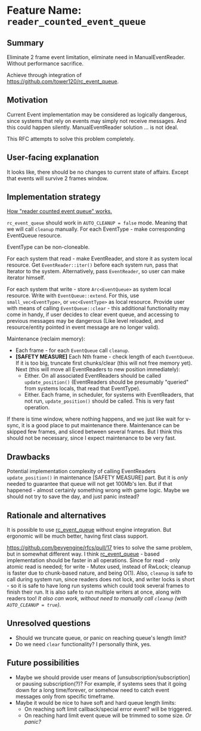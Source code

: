 # Feature Name: `reader_counted_event_queue`

## Summary

Eliminate 2 frame event limitation, eliminate need in ManualEventReader. Without performance sacrifice.

Achieve through integration of https://github.com/tower120/rc_event_queue.

## Motivation

Current Event implementation may be considered as logically dangerous, since systems that rely on events may simply 
 not receive messages. And this could happen silently. ManualEventReader solution ... is not ideal.

This RFC attempts to solve this problem completely.

## User-facing explanation

It looks like, there should be no changes to current state of affairs.
Except that events will survive 2 frames window.

## Implementation strategy

[How "reader counted event queue" works.](https://github.com/tower120/rc_event_queue/blob/master/doc/principal-of-operation.md)

`rc_event_queue` should work in `AUTO_CLEANUP = false` mode. Meaning that we will call `cleanup` manually.
For each EventType - make corresponding EventQueue resource. 

EventType can be non-cloneable.

For each system that read - make EventReader, and store it as system local resource. Get `EventReader::iter()` before each
system run, pass that Iterator to the system. Alternatively, pass `EventReader`, so user can make iterator himself.

For each system that write - store `Arc<EventQueue>` as system local resource. Write with `EventQueue::extend`. For this,
use `small_vec<EventType>`, or `vec<EventType>` as local resource. Provide user with means of calling `EventQueue::clear` - 
this additional functionality may come in handy, if user decides to clear event queue, and accessing to previous messages
may be dangerous (Like level reloaded, and resource/entity pointed in event message are no longer valid).

Maintenance (reclaim memory):
* Each frame - for each `EventQueue` call `cleanup`. 
* **[SAFETY MEASURE]** Each Nth frame - check length of each `EventQueue`. If it is too big, truncate first chunks/clear (this will not free memory yet). 
  Next (this will move all EventReaders to new position immediately):
  - Either. On all associated EventReaders should be called `update_position()` (EventReaders should be presumably "queried" from systems locals, that read that EventType). 
  - Either. Each frame, in scheduler, for systems with EventReaders, that not run,  `update_position()` should be called.
    This is very fast operation.

If there is time window, where nothing happens, and we just like wait for v-sync, it is a good place to put maintenance there. 
Maintenance can be skipped few frames, and sliced between several frames. But I think this should not be necessary, since I expect
maintenance to be very fast.

## Drawbacks

Potential implementation complexity of calling EventReaders `update_position()` in maintenance [SAFETY MEASURE] part.
But it is _only_ needed to guarantee that queue will not get 100Mb's len. But if that happened - almost certainly 
something wrong with game logic. Maybe we should not try to save the day, and just panic instead?

## Rationale and alternatives

It is possible to use [rc_event_queue](https://github.com/tower120/rc_event_queue) without engine integration.
But ergonomic will be much better, having first class support.

https://github.com/bevyengine/rfcs/pull/17 tries to solve the same problem, but in somewhat different way. I think 
[rc_event_queue](https://github.com/tower120/rc_event_queue) - based implementation should be faster in all operations. Since
for read - only atomic read is needed; for write - Mutex used, instead of RwLock; cleanup is faster due to chunk-based nature, and being O(1).
Also, `cleanup` is safe to call during system run, since readers does not lock, and writer locks is short - so it is safe to
have long run systems which could took several frames to finish their run. It is also safe to run multiple writers at once, 
along with readers too! _It also can work, without need to manually call `cleanup` (with `AUTO_CLEANUP = true`)._ 

## Unresolved questions

- Should we truncate queue, or panic on reaching queue's length limit?
- Do we need `clear` functionality? I personally think, yes.

## Future possibilities
* Maybe we should provide user means of [unsubscription/subscription] or pausing subscription(?)? For example, if systems sees that it going down for a
long time/forever, or somehow need to catch event messages only from specific timeframe.  
* Maybe it would be nice to have soft and hard queue length limits:
  - On reaching soft limit callback/special error event? will be triggered.
  - On reaching hard limit event queue will be trimmed to some size. _Or panic?_